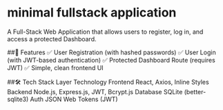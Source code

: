 # minimal fullstack application
A Full-Stack Web Application that allows users to register, log in, and access a protected Dashboard.

##🌟 Features
✅ User Registration (with hashed passwords)
✅ User Login (with JWT-based authentication)
✅ Protected Dashboard Route (requires JWT)
✅ Simple, clean frontend UI

##🛠️ Tech Stack
Layer	      Technology
Frontend	  React, Axios, Inline Styles
Backend    	Node.js, Express.js, JWT, Bcrypt.js
Database	  SQLite (better-sqlite3)
Auth	      JSON Web Tokens (JWT)
